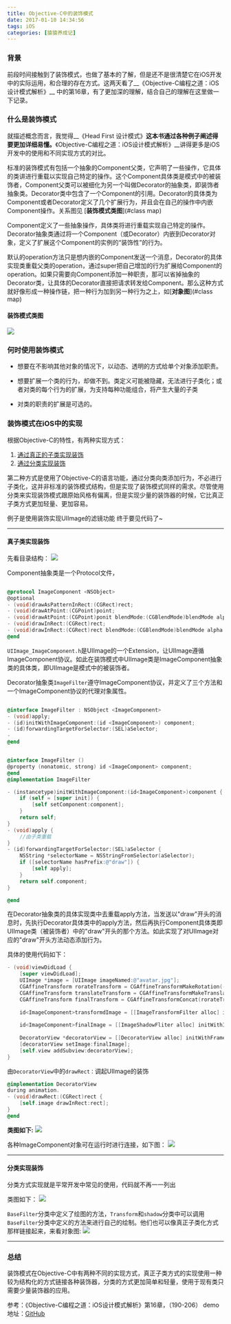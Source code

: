 ```yaml
---
title: Objective-C中的装饰模式
date: 2017-01-10 14:34:56
tags: iOS
categories: [猿猿养成记]
---
```


### 背景
前段时间接触到了装饰模式，也做了基本的了解，但是还不是很清楚它在iOS开发中的实际运用，和合理的存在方式。这两天看了__《Objective-C编程之道：iOS设计模式解析》__ 中的第16章，有了更加深的理解，结合自己的理解在这里做一下记录。

### 什么是装饰模式
就描述概念而言，我觉得__《Head First 设计模式》__这本书通过各种例子阐述得要更加详细易懂。__《Objective-C编程之道：iOS设计模式解析》__讲得更多是iOS开发中的使用和不同实现方式的对比。
<!-- more -->
标准的装饰模式有包括一个抽象的Component父类，它声明了一些操作，它具体的类讲进行重载以实现自己特定的操作。这个Component具体类是模式中的被装饰者，Component父类可以被细化为另一个叫做Decorator的抽象类，即装饰者抽象类。Decorator类中包含了一个Component的引用。Decorator的具体类为Component或者Decorator定义了几个扩展行为，并且会在自己的操作中内嵌Component操作。关系图见 [__装饰模式类图__](#class map)

Component定义了一些抽象操作，具体类将进行重载实现自己特定的操作。Decorator抽象类通过将一个Component（或Decorator）内嵌到Decorator对象，定义了扩展这个Component的实例的“装饰性”的行为。

默认的operation方法只是想内嵌的Component发送一个消息，Decorator的具体实现类重载父类的operation，通过super把自己增加的行为扩展给Component的operation。如果只需要向Component添加一种职责，那可以省掉抽象的Decorator类，让具体的Decorator直接把请求转发给Component。那么这种方式就好像形成一种操作链，把一种行为加到另一种行为之上，如[__对象图__](#class map)

#### <span id="class map">装饰模式类图</span>
![](http://qiniu.huyangjie.cn/coldreading/jpg/%E8%A3%85%E9%A5%B0%E6%A8%A1%E5%BC%8F%E7%B1%BB%E5%9B%BE.png-blog)

### 何时使用装饰模式
* 想要在不影响其他对象的情况下，以动态、透明的方式给单个对象添加职责。

* 想要扩展一个类的行为，却做不到。类定义可能被隐藏，无法进行子类化；或者对类的每个行为的扩展，为支持每种功能组合，将产生大量的子类

* 对类的职责的扩展是可选的。

### 装饰模式在iOS中的实现
根据Objective-C的特性，有两种实现方式：

1. [通过真正的子类实现装饰](#child)
2. [通过分类实现装饰](#category)

第二种方式是使用了Objective-C的语言功能，通过分类向类添加行为，不必进行子类化，这并非标准的装饰模式结构，但是实现了装饰模式同样的需求。尽管使用分类来实现装饰模式跟原始风格有偏离，但是实现少量的装饰器的时候，它比真正子类方式更加轻量、更加容易。

例子是使用装饰实现UIImage的滤镜功能 终于要见代码了~

---
#### <span id="child">真子类实现装饰</span>
先看目录结构：
![](http://qiniu.huyangjie.cn/coldreading/jpg/%E7%9C%9F%E6%AD%A3%E5%AD%90%E7%B1%BB%E7%9B%AE%E5%BD%95%E7%BB%93%E6%9E%84.png-blog)

Component抽象类是一个Protocol文件，

``` objectivec

@protocol ImageComponent <NSObject>
@optional
- (void)drawAsPatternInRect:(CGRect)rect;
- (void)drawAtPoint:(CGPoint)point;
- (void)drawAtPoint:(CGPoint)ponit blendMode:(CGBlendMode)blendMode alpha:(CGFloat)alpha;
- (void)drawInRect:(CGRect)rect;
- (void)drawInRect:(CGRect)rect blendMode:(CGBlendMode)blendMode alpha:(CGFloat)alpha;
@end

```

`UIImage_ImageComponent.h`是UIImage的一个Extension，让UIImage遵循ImageComponent协议。如此在装饰模式中UIImage类是ImageComponent抽象类的具体类，即UIImage是模式中的被装饰者。

Decorator抽象类`ImageFilter`遵守ImageComponent协议，并定义了三个方法和一个ImageComponent协议的代理对象属性。

``` objectivec

@interface ImageFilter : NSObject <ImageComponent>
- (void)apply;
- (id)initWithImageComponent:(id <ImageComponent>) component;
- (id)forwardingTargetForSelector:(SEL)aSelector;
- 
@end

```

``` objectivec

@interface ImageFilter ()
@property (nonatomic, strong) id <ImageComponent> component;
@end
@implementation ImageFilter

- (instancetype)initWithImageComponent:(id<ImageComponent>)component {
    if (self = [super init]) {
        [self setComponent:component];
    }
    return self;
}
- (void)apply {
    //由子类重载
}
- (id)forwardingTargetForSelector:(SEL)aSelector {
    NSString *selectorName = NSStringFromSelector(aSelector);
    if ([selectorName hasPrefix:@"draw"]) {
        [self apply];
    }
    return self.component;
}

@end

```

在Decorator抽象类的具体实现类中去重载apply方法，当发送以"draw"开头的消息时，先执行Decorator具体类中的apply方法，然后再执行Component具体类即UIImage类（被装饰者）中的"draw"开头的那个方法。如此实现了对UIImage对应的"draw"开头方法动态添加行为。

具体的使用代码如下：

``` objectivec
- (void)viewDidLoad {
    [super viewDidLoad];
    UIImage *image = [UIImage imageNamed:@"avatar.jpg"];
    CGAffineTransform rorateTransform = CGAffineTransformMakeRotation(-M_PI / 4);
    CGAffineTransform translateTransform = CGAffineTransformMakeTranslation(-image.size.width / 2.0, image.size.height / 8.0);
    CGAffineTransform finalTransform = CGAffineTransformConcat(rorateTransform, translateTransform);
    
    id<ImageComponent>transformdImage = [[ImageTransformFilter alloc] initWithImageComponent:image transform:finalTransform];
    
    id<ImageComponent>finalImage = [[ImageShadowFliter alloc] initWithImageComponent:transformdImage];
    
    DecoratorView *decoratorView = [[DecoratorView alloc] initWithFrame:self.view.frame];
    [decoratorView setImage:finalImage];
    [self.view addSubview:decoratorView];
}

```
由`DecoratorView`中的`drawRect：`调起UIImage的装饰

``` objectivec
@implementation DecoratorView
during animation.
- (void)drawRect:(CGRect)rect {
    [self.image drawInRect:rect];
}
@end

```

__类图如下:__
![](http://qiniu.huyangjie.cn/coldreading/jpg/%E6%AD%A3%E7%9C%9F%E5%AD%90%E7%B1%BB%E7%B1%BB%E5%9B%BE.png-blog)

各种ImageComponent对象可在运行时进行连接，如下图：
![](http://qiniu.huyangjie.cn/coldreading/jpg/ImageComponent%E9%93%BE%E6%8E%A5.png-blog)

---
#### <span id="category">分类实现装饰</span>

分类方式实现就是平常开发中常见的使用，代码就不再一一列出

类图如下：
![](http://qiniu.huyangjie.cn/coldreading/jpg/%E5%88%86%E7%B1%BB%E7%B1%BB%E5%9B%BE.png-blog)

`BaseFilter`分类中定义了绘图的方法，`Transform`和`shadow`分类中可以调用`BaseFilter`分类中定义的方法来进行自己的绘制。他们也可以像真正子类化方式那样链接起来，来看对象图:
![](http://qiniu.huyangjie.cn/coldreading/jpg/%E5%88%86%E7%B1%BB%E9%93%BE%E6%8E%A5%E5%AF%B9%E8%B1%A1%E5%9B%BE.png-blog)

---
### 总结
装饰模式在Objective-C中有两种不同的实现方式，真正子类方式的实现使用一种较为结构化的方式链接各种装饰器，分类的方式更加简单和轻量，使用于现有类只需要少量装饰器的应用。

参考：《Objective-C编程之道：iOS设计模式解析》第16章，（190-206）
demo地址：[GitHub](https://github.com/HuyangJake/DecoratorDemo.git)


